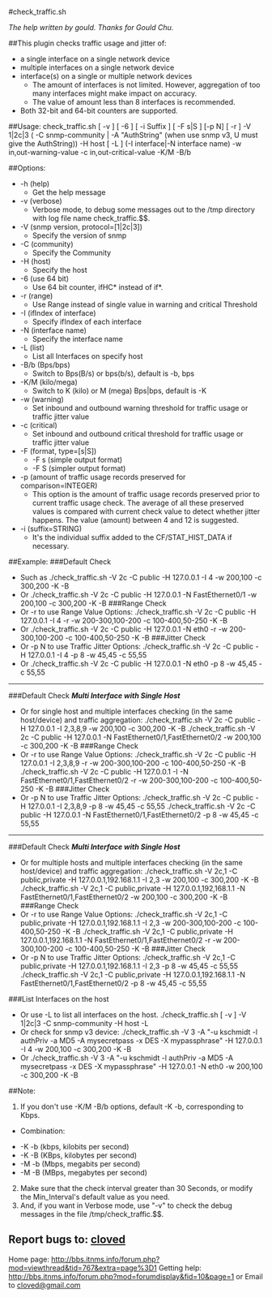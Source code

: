 #check_traffic.sh

*The help written by gould. Thanks for Gould Chu.*

##This plugin checks traffic usage and jitter of:
- a single interface on a single network device
- multiple interfaces on a single network device
- interface(s) on a single or multiple network devices
	* The amount of interfaces is not limited. However, aggregation of too many interfaces might make impact on accuracy. 
	* The value of amount less than 8 interfaces is recommended.
- Both 32-bit and 64-bit counters are supported.

##Usage:
	check_traffic.sh [ -v ] [ -6 ] [ -i Suffix ] [ -F s|S ] [-p N] [ -r ] -V 1|2c|3 ( -C snmp-community | -A "AuthString" (when use snmp v3, U must give the AuthString)) -H host [ -L ] (-I interface|-N interface name) -w in,out-warning-value  -c in,out-critical-value -K/M -B/b

##Options:
- -h (help)
	* Get the help message
- -v (verbose)
	* Verbose mode, to debug some messages out to the /tmp directory with log file name check\_traffic.$$.
- -V (snmp version, protocol=[1|2c|3])
	* Specify the version of snmp
- -C (community)
	* Specify the Community
- -H (host)
	* Specify the host
- -6 (use 64 bit)
	* Use 64 bit counter, ifHC\*  instead of if\*.
- -r (range)
	* Use Range instead of single value in warning and critical Threshold
- -I (ifIndex of interface)
	* Specify ifIndex of each interface
- -N (interface name)
	* Specify the interface name
- -L (list)
	* List all Interfaces on specify host
- -B/b (Bps/bps)
	* Switch to Bps(B/s) or bps(b/s), default is -b, bps
- -K/M (kilo/mega)
	* Switch to K (kilo) or M (mega) Bps|bps, default is -K
- -w (warning)
	* Set inbound and outbound warning threshold for traffic usage or traffic jitter value
- -c (critical)
	* Set inbound and outbound critical threshold for traffic usage or traffic jitter value
- -F (format, type=[s|S])
	* -F s (simple output format)
	* -F S (simpler output format)
- -p (amount of traffic usage records preserved for comparison=INTEGER)
	* This option is the amount of traffic usage records preserved prior to current traffic usage check. The average of all these preserved values is compared with current check value to detect whether jitter happens. The value (amount) between 4 and 12 is suggested.
- -i	(suffix=STRING)
	* It's the individual suffix added to the CF/STAT_HIST_DATA if necessary.

##Example:
###Default Check
- Such as
	./check_traffic.sh -V 2c -C public -H 127.0.0.1 -I 4 -w 200,100 -c 300,200 -K -B
- Or
	./check_traffic.sh -V 2c -C public -H 127.0.0.1 -N FastEthernet0/1 -w 200,100 -c 300,200 -K -B
###Range Check
- Or -r to use Range Value Options:
	./check_traffic.sh -V 2c -C public -H 127.0.0.1 -I 4 -r -w 200-300,100-200 -c 100-400,50-250 -K -B
- Or
	./check_traffic.sh -V 2c -C public -H 127.0.0.1 -N eth0 -r -w 200-300,100-200 -c 100-400,50-250 -K -B
###Jitter Check 
- Or -p N to use Traffic Jitter Options:
	./check_traffic.sh -V 2c -C public -H 127.0.0.1 -I 4 -p 8 -w 45,45 -c 55,55
- Or
	./check_traffic.sh -V 2c -C public -H 127.0.0.1 -N eth0 -p 8 -w 45,45 -c 55,55

-------------------------------------

###Default Check
***Multi Interface with Single Host***
- Or for single host and multiple interfaces checking (in the same host/device) and traffic aggregation:
		./check_traffic.sh -V 2c -C public -H 127.0.0.1 -I 2,3,8,9 -w 200,100 -c 300,200 -K -B
		./check_traffic.sh -V 2c -C public -H 127.0.0.1 -N FastEthernet0/1,FastEthernet0/2 -w 200,100 -c 300,200 -K -B
###Range Check
- Or -r to use Range Value Options:
	./check_traffic.sh -V 2c -C public -H 127.0.0.1 -I 2,3,8,9 -r -w 200-300,100-200 -c 100-400,50-250 -K -B
	./check_traffic.sh -V 2c -C public -H 127.0.0.1 -I -N FastEthernet0/1,FastEthernet0/2 -r -w 200-300,100-200 -c 100-400,50-250 -K -B
###Jitter Check
- Or -p N to use Traffic Jitter Options:
	./check_traffic.sh -V 2c -C public -H 127.0.0.1 -I 2,3,8,9 -p 8 -w 45,45 -c 55,55
	./check_traffic.sh -V 2c -C public -H 127.0.0.1 -N FastEthernet0/1,FastEthernet0/2 -p 8 -w 45,45 -c 55,55

-------------------------------------

###Default Check
***Multi Interface with Single Host***
- Or for multiple hosts and multiple interfaces checking (in the same host/device) and traffic aggregation:
	./check_traffic.sh -V 2c,1 -C public,private -H 127.0.0.1,192.168.1.1 -I 2,3 -w 200,100 -c 300,200 -K -B
	./check_traffic.sh -V 2c,1 -C public,private -H 127.0.0.1,192,168.1.1 -N FastEthernet0/1,FastEthernet0/2 -w 200,100 -c 300,200 -K -B
###Range Check
- Or -r to use Range Value Options:
	./check_traffic.sh -V 2c,1 -C public,private -H 127.0.0.1,192.168.1.1 -I 2,3 -w 200-300,100-200 -c 100-400,50-250 -K -B
	./check_traffic.sh -V 2c,1 -C public,private -H 127.0.0.1,192.168.1.1 -N FastEthernet0/1,FastEthernet0/2 -r -w 200-300,100-200 -c 100-400,50-250 -K -B
###Jitter Check
- Or -p N to use Traffic Jitter Options:
	./check_traffic.sh -V 2c,1 -C public,private -H 127.0.0.1,192.168.1.1 -I 2,3 -p 8 -w 45,45 -c 55,55
	./check_traffic.sh -V 2c,1 -C public,private -H 127.0.0.1,192.168.1.1 -N FastEthernet0/1,FastEthernet0/2 -p 8 -w 45,45 -c 55,55

###List Interfaces on the host
- Or use -L to list all interfaces on the host.
	./check_traffic.sh [ -v ] -V 1|2c|3 -C snmp-community -H host -L
- Or check for snmp v3 device:
	./check_traffic.sh -V 3 -A "-u kschmidt -l authPriv -a MD5 -A mysecretpass -x DES -X mypassphrase" -H 127.0.0.1 -I 4 -w 200,100 -c 300,200 -K -B
- Or
	./check_traffic.sh -V 3 -A "-u kschmidt -l authPriv -a MD5 -A mysecretpass -x DES -X mypassphrase" -H 127.0.0.1 -N eth0 -w 200,100 -c 300,200 -K -B

##Note:
1. If you don't use -K/M -B/b options, default -K -b, corresponding to Kbps.
- Combination:
+ -K -b (kbps, kilobits per second)
+ -K -B (KBps, kilobytes per second)
+ -M -b (Mbps, megabits per second)
+ -M -B (MBps, megabytes per second)
2. Make sure that the check interval greater than 30 Seconds, or modify the Min_Interval's default value as you need. 
3. And, if you want in Verbose mode, use "-v" to check the debug messages in the file /tmp/check_traffic.$$.

## Report bugs to: [cloved](cloved@gmail.com)
Home page: <http://bbs.itnms.info/forum.php?mod=viewthread&tid=767&extra=page%3D1>
Getting help: <http://bbs.itnms.info/forum.php?mod=forumdisplay&fid=10&page=1> or Email to cloved@gmail.com
